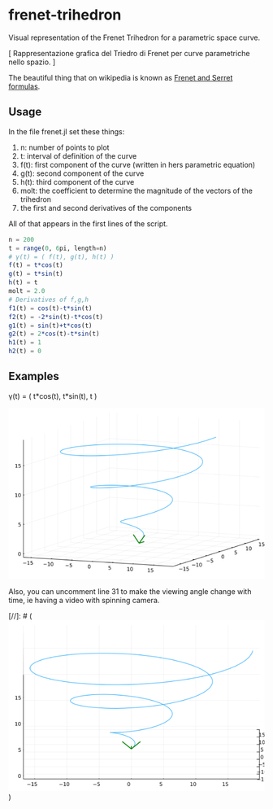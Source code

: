 # frenet-trihedron
Visual representation of the Frenet Trihedron for a parametric space curve.

[ Rappresentazione grafica del Triedro di Frenet per curve parametriche nello spazio. ]

The beautiful thing that on wikipedia is known as [Frenet and Serret formulas](https://en.wikipedia.org/wiki/Frenet%E2%80%93Serret_formulas).

## Usage
In the file frenet.jl set these things:

1. n: number of points to plot
2. t: interval of definition of the curve
3. f(t): first component of the curve (written in hers parametric equation)
4. g(t): second component of the curve
5. h(t): third component of the curve
6. molt: the coefficient to determine the magnitude of the vectors of the trihedron
7. the first and second derivatives of the components

All of that appears in the first lines of the script.

```julia
n = 200
t = range(0, 6pi, length=n)
# γ(t) = ( f(t), g(t), h(t) )
f(t) = t*cos(t)
g(t) = t*sin(t)
h(t) = t
molt = 2.0
# Derivatives of f,g,h
f1(t) = cos(t)-t*sin(t)
f2(t) = -2*sin(t)-t*cos(t)
g1(t) = sin(t)+t*cos(t)
g2(t) = 2*cos(t)-t*sin(t)
h1(t) = 1
h2(t) = 0
```

## Examples
γ(t) = ( t\*cos(t), t\*sin(t), t )

![](examples/2021-09-17T21_12_50_182.gif)

Also, you can uncomment line 31 to make the viewing angle change with time, ie having a video with spinning camera.

[//]: # ( ![](examples/2021-09-17T21_16_11_833.gif) )

